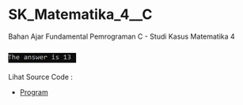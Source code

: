 # SK_Matematika_4__C
Bahan Ajar Fundamental Pemrograman C - Studi Kasus Matematika 4<br><br>
<img src="https://github.com/RizkyKhapidsyah/SK_Matematika_4__C/blob/master/result/001.PNG"><br><br>
Lihat Source Code : <br>
- <a href="https://github.com/RizkyKhapidsyah/SK_Matematika_4__C/blob/master/Source.c">Program</a>
